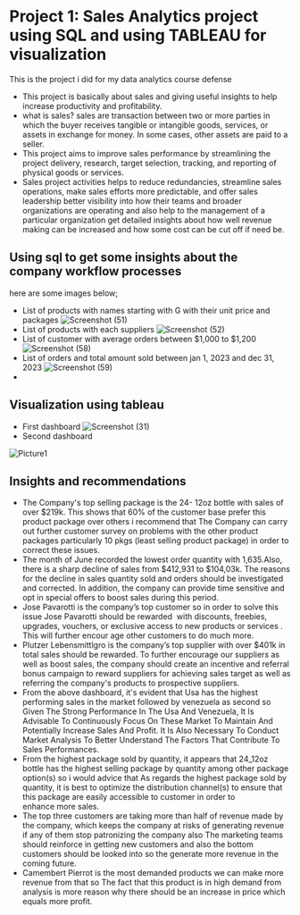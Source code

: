 # Project 1: Sales Analytics project using SQL and using TABLEAU for visualization

This is the project i did for my data analytics course defense 
* This project is basically about sales and giving useful insights to help increase productivity and profitability.
* what is sales? sales are transaction between two or more parties in which the buyer receives tangible or intangible goods, services, or assets in exchange for money. In some 
cases, other assets are paid to a seller.
* This project aims to improve sales performance by streamlining the project delivery, research, target selection, tracking, and reporting of physical goods or services.
* Sales project activities helps to reduce redundancies, streamline sales operations, make sales efforts more predictable, and offer sales leadership better visibility into 
how their teams and broader organizations are operating and also help to the management of a particular organization get detailed insights about how well revenue making can be increased and how some cost can be cut off if need be.

## Using sql to get some insights about the company workflow processes
here are some images below;
* List of products with names starting with G with their unit price and packages
![Screenshot (51)](https://github.com/olqkunle/olqkunle-s-portfolio/assets/84230867/64f7d834-7f27-4399-9dd9-767c24dcedae)
* List of products with each suppliers
![Screenshot (52)](https://github.com/olqkunle/olqkunle-s-portfolio/assets/84230867/d13a33b2-7431-48c8-a633-3a7d267cd01e)
* List of customer with average orders between $1,000 to $1,200
![Screenshot (58)](https://github.com/olqkunle/olqkunle-s-portfolio/assets/84230867/a7135b23-63f9-4732-ab64-e5f499c16eaf)
* List of orders and total amount sold between jan 1, 2023 and dec 31, 2023 
![Screenshot (59)](https://github.com/olqkunle/olqkunle-s-portfolio/assets/84230867/d0e9be42-21f2-45e4-adf4-155c6593a163)
*

## Visualization using tableau
* First dashboard
![Screenshot (31)](https://github.com/olqkunle/olqkunle-s-portfolio/assets/84230867/0d3ed06a-173a-4cd8-b998-4d55ecc0b615)
* Second dashboard

![Picture1](https://github.com/olqkunle/olqkunle-s-portfolio/assets/84230867/297e0e93-c8dc-41ba-bbea-ac5d8667276e)


## Insights and recommendations
* The Company's top selling package is the 24- 12oz bottle with sales of over $219k. This shows that 60% of the customer base prefer this product package over others i  recommend that The Company can carry out further customer survey on problems with the other product packages particularly 10 pkgs (least selling product package) in order to correct these issues. 
* The month of June recorded the lowest order quantity with 1,635.Also, there is a sharp decline of sales from $412,931 to $104,03k. The reasons for the decline in sales quantity sold and orders should be investigated and corrected. In addition, the company can provide time sensitive and opt in special offers to boost sales during this period.
* Jose Pavarotti is the company’s top customer so in order to solve this issue Jose Pavarotti should be rewarded  with discounts, freebies, upgrades, vouchers, or exclusive access to new products or services . This will further encour age other customers to do much more.
* Plutzer Lebensmittlgro is the company’s top supplier with over $401k in total sales should be rewarded. To further encourage our suppliers as well as boost sales, the company should create an incentive and referral bonus campaign to reward suppliers for achieving sales target as well as referring the company's products to prospective suppliers. 
* From the above dashboard, it's evident that Usa has the highest performing sales in the market followed by venezuela as second so Given The Strong Performance In The Usa And Venezuela, It Is Advisable To Continuously Focus On These Market To Maintain And Potentially Increase Sales And Profit. It Is Also Necessary To Conduct Market Analysis To Better Understand The Factors That Contribute To Sales Performances. 
* From the highest package sold by quantity, it appears that 24_12oz bottle has the highest selling package by quantity among other package option(s) so i would advice that As regards the highest package sold by quantity, it is best to optimize the distribution channel(s) to ensure that this package are easily accessible to customer in order to enhance more sales.
* The top three customers are taking more than half of revenue made by the company, which keeps the company at risks of generating revenue if any of them stop patronizing the company also The marketing teams should reinforce in getting new customers and also the bottom customers should be looked into so the generate more revenue in the coming future.
* Camembert Pierrot is the most demanded products we can make more revenue from that so The fact that this product is in high demand from analysis is more reason why there should be an increase in price which equals more profit.
